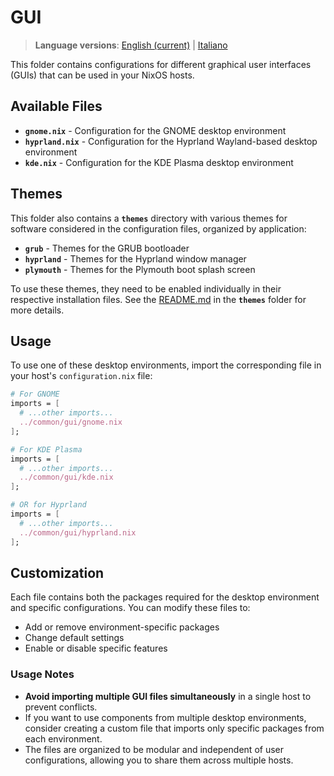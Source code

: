 # GUI

> **Language versions**: [English (current)](README.md) | [Italiano](README.it.md)

This folder contains configurations for different graphical user interfaces (GUIs) that can be used in your NixOS hosts.

## Available Files

- **`gnome.nix`** - Configuration for the GNOME desktop environment
- **`hyprland.nix`** - Configuration for the Hyprland Wayland-based desktop environment
- **`kde.nix`** - Configuration for the KDE Plasma desktop environment

## Themes

This folder also contains a **`themes`** directory with various themes for software considered in the configuration files, organized by application:

- **`grub`** - Themes for the GRUB bootloader
- **`hyprland`** - Themes for the Hyprland window manager
- **`plymouth`** - Themes for the Plymouth boot splash screen

To use these themes, they need to be enabled individually in their respective installation files. See the [README.md](./themes/README.md) in the **`themes`** folder for more details.

## Usage

To use one of these desktop environments, import the corresponding file in your host's `configuration.nix` file:

```nix
# For GNOME
imports = [
  # ...other imports...
  ../common/gui/gnome.nix
];

# For KDE Plasma
imports = [
  # ...other imports...
  ../common/gui/kde.nix
];

# OR for Hyprland
imports = [
  # ...other imports...
  ../common/gui/hyprland.nix
];
```

## Customization

Each file contains both the packages required for the desktop environment and specific configurations. You can modify these files to:

- Add or remove environment-specific packages
- Change default settings
- Enable or disable specific features

### Usage Notes

- **Avoid importing multiple GUI files simultaneously** in a single host to prevent conflicts.
- If you want to use components from multiple desktop environments, consider creating a custom file that imports only specific packages from each environment.
- The files are organized to be modular and independent of user configurations, allowing you to share them across multiple hosts.